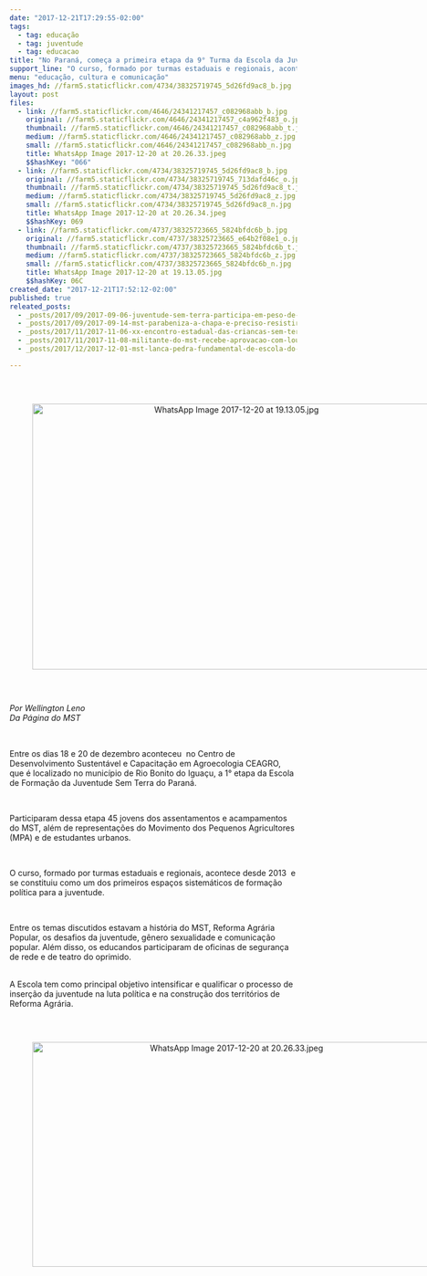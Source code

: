 ```yaml
---
date: "2017-12-21T17:29:55-02:00"
tags:
  - tag: educação
  - tag: juventude
  - tag: educacao
title: "No Paraná, começa a primeira etapa da 9° Turma da Escola da Juventude Sem Terra \n\n"
support_line: "O curso, formado por turmas estaduais e regionais, acontece desde 2013  e se constituiu como um dos primeiros espaços sistemáticos de formação política para a juventude"
menu: "educação, cultura e comunicação"
images_hd: //farm5.staticflickr.com/4734/38325719745_5d26fd9ac8_b.jpg
layout: post
files:
  - link: //farm5.staticflickr.com/4646/24341217457_c082968abb_b.jpg
    original: //farm5.staticflickr.com/4646/24341217457_c4a962f483_o.jpg
    thumbnail: //farm5.staticflickr.com/4646/24341217457_c082968abb_t.jpg
    medium: //farm5.staticflickr.com/4646/24341217457_c082968abb_z.jpg
    small: //farm5.staticflickr.com/4646/24341217457_c082968abb_n.jpg
    title: WhatsApp Image 2017-12-20 at 20.26.33.jpeg
    $$hashKey: "066"
  - link: //farm5.staticflickr.com/4734/38325719745_5d26fd9ac8_b.jpg
    original: //farm5.staticflickr.com/4734/38325719745_713dafd46c_o.jpg
    thumbnail: //farm5.staticflickr.com/4734/38325719745_5d26fd9ac8_t.jpg
    medium: //farm5.staticflickr.com/4734/38325719745_5d26fd9ac8_z.jpg
    small: //farm5.staticflickr.com/4734/38325719745_5d26fd9ac8_n.jpg
    title: WhatsApp Image 2017-12-20 at 20.26.34.jpeg
    $$hashKey: 069
  - link: //farm5.staticflickr.com/4737/38325723665_5824bfdc6b_b.jpg
    original: //farm5.staticflickr.com/4737/38325723665_e64b2f08e1_o.jpg
    thumbnail: //farm5.staticflickr.com/4737/38325723665_5824bfdc6b_t.jpg
    medium: //farm5.staticflickr.com/4737/38325723665_5824bfdc6b_z.jpg
    small: //farm5.staticflickr.com/4737/38325723665_5824bfdc6b_n.jpg
    title: WhatsApp Image 2017-12-20 at 19.13.05.jpg
    $$hashKey: 06C
created_date: "2017-12-21T17:52:12-02:00"
published: true
releated_posts:
  - _posts/2017/09/2017-09-06-juventude-sem-terra-participa-em-peso-de-vestibular-na-uftm.md
  - _posts/2017/09/2017-09-14-mst-parabeniza-a-chapa-e-preciso-resistir-pela-vitoria-nas-eleicoes-do-dce-ufs-no-sergipe.md
  - _posts/2017/11/2017-11-06-xx-encontro-estadual-das-criancas-sem-terrinha-2017-acontece-no-rio-de-janeiro.md
  - _posts/2017/11/2017-11-08-militante-do-mst-recebe-aprovacao-com-louvor-e-se-torna-doutor-em-geografia.md
  - _posts/2017/12/2017-12-01-mst-lanca-pedra-fundamental-de-escola-do-campo-em-ribeirao-preto.md

---
```

<p>&nbsp;</p>

<div style="text-align:center">
<figure class="image" style="display:inline-block"><img alt="WhatsApp Image 2017-12-20 at 19.13.05.jpg" height="466" src="//farm5.staticflickr.com/4737/38325723665_5824bfdc6b_b.jpg" width="700" />
<figcaption></figcaption>
</figure>
</div>

<p>&nbsp;</p>

<p><em>Por Wellington Leno<br />
Da P&aacute;gina do MST</em></p>

<p style="box-sizing: inherit; margin: 0px 0px 11px; font-size: 1.1em; color: rgb(85, 85, 85); font-family: &quot;Exo 2&quot;, Helvetica, Arial, sans-serif;">&nbsp;</p>

<p>Entre os dias 18 e&nbsp;20 de dezembro&nbsp;aconteceu &nbsp;no&nbsp;Centro de Desenvolvimento Sustent&aacute;vel e Capacita&ccedil;&atilde;o em Agroecologia&nbsp;CEAGRO, que &eacute; localizado&nbsp;no munic&iacute;pio de Rio Bonito do Igua&ccedil;u,&nbsp;a 1&deg; etapa da Escola de Forma&ccedil;&atilde;o da Juventude Sem Terra do Paran&aacute;.</p>

<p>&nbsp;</p>

<p>Participaram dessa etapa&nbsp;45 jovens dos assentamentos e acampamentos do MST, al&eacute;m de representa&ccedil;&otilde;es do Movimento dos Pequenos Agricultores (MPA) e de estudantes urbanos.&nbsp;</p>

<p>&nbsp;</p>

<p>O curso,&nbsp;formado por turmas estaduais e regionais,&nbsp;acontece desde 2013&nbsp; e se constituiu&nbsp;como um dos primeiros espa&ccedil;os sistem&aacute;ticos de forma&ccedil;&atilde;o pol&iacute;tica para a juventude.</p>

<p>&nbsp;</p>

<p>Entre os temas discutidos estavam a&nbsp;hist&oacute;ria do MST, Reforma Agr&aacute;ria Popular, os desafios da juventude, g&ecirc;nero sexualidade e comunica&ccedil;&atilde;o popular. Al&eacute;m disso, os educandos participaram de&nbsp;oficinas de seguran&ccedil;a de rede e de teatro do oprimido.</p>

<p><br />
A Escola tem como principal objetivo intensificar e qualificar o processo de inser&ccedil;&atilde;o da juventude na luta pol&iacute;tica e na constru&ccedil;&atilde;o dos territ&oacute;rios de Reforma Agr&aacute;ria.</p>

<p>&nbsp;</p>

<div style="text-align:center">
<figure class="image" style="display:inline-block"><img alt="WhatsApp Image 2017-12-20 at 20.26.33.jpeg" height="394" src="//farm5.staticflickr.com/4646/24341217457_c082968abb_b.jpg" width="700" />
<figcaption></figcaption>
</figure>
</div>

<div>&nbsp;</div>
